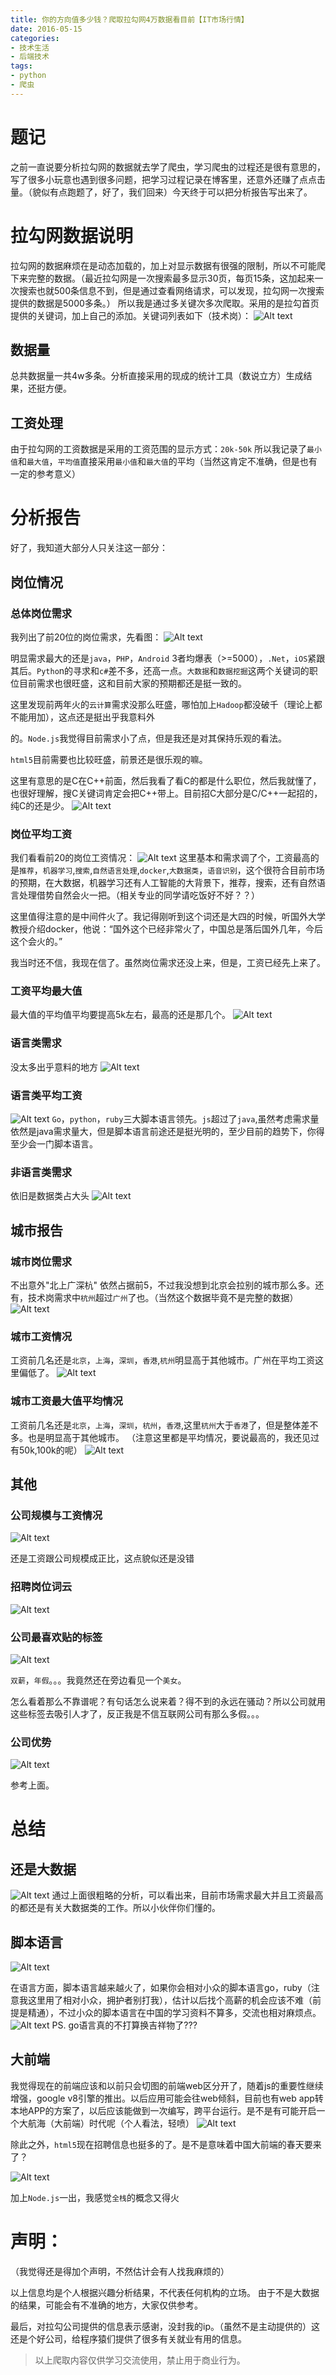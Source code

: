 ```yaml
---
title: 你的方向值多少钱？爬取拉勾网4万数据看目前【IT市场行情】
date: 2016-05-15
categories: 
- 技术生活
- 后端技术
tags: 
- python
- 爬虫
---
```


# 题记
之前一直说要分析拉勾网的数据就去学了爬虫，学习爬虫的过程还是很有意思的，写了很多小玩意也遇到很多问题，把学习过程记录在博客里，还意外还赚了点点击量。（貌似有点跑题了，好了，我们回来）今天终于可以把分析报告写出来了。

# 拉勾网数据说明
拉勾网的数据麻烦在是动态加载的，加上对显示数据有很强的限制，所以不可能爬下来完整的数据。（最近拉勾网是一次搜索最多显示30页，每页15条，这加起来一次搜索也就500条信息不到，但是通过查看网络请求，可以发现，拉勾网一次搜索提供的数据是5000多条。）
所以我是通过多关键次多次爬取。采用的是拉勾首页提供的关键词，加上自己的添加。关键词列表如下（技术岗）：
![Alt text](http://img.hksite.cn/2019-03-25-032656.png)

## 数据量
总共数据量一共4w多条。分析直接采用的现成的统计工具（数说立方）生成结果，还挺方便。
## 工资处理
由于拉勾网的工资数据是采用的工资范围的显示方式：`20k-50k`
所以我记录了`最小值`和`最大值`，`平均值`直接采用`最小值`和`最大值`的平均（当然这肯定不准确，但是也有一定的参考意义）

# 分析报告
好了，我知道大部分人只关注这一部分：
## 岗位情况
### 总体岗位需求
我列出了前20位的岗位需求，先看图：
![Alt text](http://img.hksite.cn/2019-03-25-032653.png)

明显需求最大的还是`java`，`PHP`，`Android` 3者均爆表（>=5000），`.Net`，`iOS`紧跟其后。`Pytho`n的寻求和`c#`差不多，还高一点。`大数据`和`数据挖掘`这两个关键词的职位目前需求也很旺盛，这和目前大家的预期都还是挺一致的。

这里发现前两年火的`云计算`需求没那么旺盛，哪怕加上`Hadoop`都没破千（理论上都不能用加），这点还是挺出乎我意料外

的。`Node.js`我觉得目前需求小了点，但是我还是对其保持乐观的看法。

`html5`目前需要也比较旺盛，前景还是很乐观的嘛。



这里有意思的是C在C++前面，然后我看了看C的都是什么职位，然后我就懂了，也很好理解，搜C关键词肯定会把C++带上。目前招C大部分是C/C++一起招的，纯C的还是少。
![Alt text](http://img.hksite.cn/2019-03-25-032649.png)

### 岗位平均工资
我们看看前20的岗位工资情况：
![Alt text](http://img.hksite.cn/2019-03-25-032700.png)
这里基本和需求调了个，工资最高的是`推荐`，`机器学习`,`搜索`,`自然语言处理`,`docker`,`大数据类`，`语音识别`，这个很符合目前市场的预期，在大数据，机器学习还有人工智能的大背景下，推荐，搜索，还有自然语言处理借势自然会火一把。（相关专业的同学请吃饭好不好？？）

这里值得注意的是中间件火了。我记得刚听到这个词还是大四的时候，听国外大学教授介绍docker，他说：“国外这个已经非常火了，中国总是落后国外几年，今后这个会火的。”

我当时还不信，我现在信了。虽然岗位需求还没上来，但是，工资已经先上来了。

### 工资平均最大值
最大值的平均值平均要提高5k左右，最高的还是那几个。
![Alt text](http://img.hksite.cn/2019-03-25-032704.png)


### 语言类需求

没太多出乎意料的地方
![Alt text](http://img.hksite.cn/2019-03-25-032709.png)

### 语言类平均工资

![Alt text](http://img.hksite.cn/2019-03-25-032713.png)
`Go`，`python`，`ruby`三大脚本语言领先。`js`超过了`java`,虽然考虑需求量依然是java需求量大，但是脚本语言前途还是挺光明的，至少目前的趋势下，你得至少会一门脚本语言。

### 非语言类需求
依旧是数据类占大头
![Alt text](http://img.hksite.cn/2019-03-25-032719.png)







## 城市报告
### 城市岗位需求
不出意外"北上广深杭" 依然占据前5，不过我没想到北京会拉别的城市那么多。还有，技术岗需求中`杭州`超过`广州`了也。（当然这个数据毕竟不是完整的数据）
![Alt text](http://img.hksite.cn/2019-03-25-032728.png)

### 城市工资情况
工资前几名还是`北京`，`上海`，`深圳`，`香港`,`杭州`明显高于其他城市。广州在平均工资这里偏低了。
![Alt text](http://img.hksite.cn/2019-03-25-032731.png)

### 城市工资最大值平均情况
工资前几名还是`北京`，`上海`，`深圳`，`杭州`，`香港`,这里`杭州`大于`香港`了，但是整体差不多。也是明显高于其他城市。
（注意这里都是平均情况，要说最高的，我还见过有50k,100k的呢）
![Alt text](http://img.hksite.cn/2019-03-25-032735.png)


## 其他
### 公司规模与工资情况
![Alt text](http://img.hksite.cn/2019-03-25-032739.png)

还是工资跟公司规模成正比，这点貌似还是没错

### 招聘岗位词云
![Alt text](http://img.hksite.cn/2019-03-25-32744.png)

### 公司最喜欢贴的标签

![Alt text](http://img.hksite.cn/2019-03-25-032743.png)



`双薪`，`年假`。。。我竟然还在旁边看见一个`美女`。

怎么看着那么不靠谱呢？有句话怎么说来着？得不到的永远在骚动？所以公司就用这些标签去吸引人才了，反正我是不信互联网公司有那么多假。。。

### 公司优势
![Alt text](http://img.hksite.cn/2019-03-25-032750.png)

参考上面。

# 总结
## 还是大数据
![Alt text](http://img.hksite.cn/2019-03-25-032758.png)
通过上面很粗略的分析，可以看出来，目前市场需求最大并且工资最高的都还是有关大数据类的工作。所以小伙伴你们懂的。


## 脚本语言
![Alt text](http://img.hksite.cn/2019-03-25-032803.png)



 在语言方面，脚本语言越来越火了，如果你会相对小众的脚本语言go，ruby（注意我这里用了相对小众，拥护者别打我），估计以后找个高薪的机会应该不难（前提是精通），不过小众的脚本语言在中国的学习资料不算多，交流也相对麻烦点。
 ![Alt text](http://img.hksite.cn/2019-03-25-032807.png)
 PS. go语言真的不打算换吉祥物了???

## 大前端
我觉得现在的前端应该和以前只会切图的前端web区分开了，随着js的重要性继续增强，google v8引擎的推出。以后应用可能会往web倾斜，目前也有web app转本地APP的方案了，以后应该能做到一次编写，跨平台运行。是不是有可能开启一个大航海（大前端）时代呢（个人看法，轻喷）
![Alt text](http://img.hksite.cn/2019-03-25-032810.png)

除此之外，`html5`现在招聘信息也挺多的了。是不是意味着中国大前端的春天要来了？

![Alt text](http://img.hksite.cn/2019-03-25-032814.png)

加上`Node.js`一出，我感觉`全栈`的概念又得火



# 声明：
（我觉得还是得加个声明，不然估计会有人找我麻烦的）

以上信息均是个人根据兴趣分析结果，不代表任何机构的立场。
由于不是大数据的结果，可能会有不准确的地方，大家仅供参考。

最后，对拉勾公司提供的信息表示感谢，没封我的ip。（虽然不是主动提供的）这还是个好公司，给程序猿们提供了很多有关就业有用的信息。

>以上爬取内容仅供学习交流使用，禁止用于商业行为。

